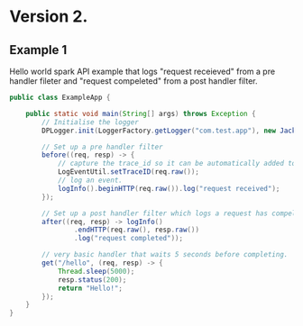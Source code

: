 # Version 2.

## Example 1
Hello world spark API example that logs "request receieved" from a pre handler fileter and "request compeleted" from 
a post handler filter.

```java
public class ExampleApp {

    public static void main(String[] args) throws Exception {
        // Initialise the logger
        DPLogger.init(LoggerFactory.getLogger("com.test.app"), new JacksonEventSerialiser());

        // Set up a pre handler filter
        before((req, resp) -> {
            // capture the trace_id so it can be automatically added to any logEvents created on this thread
            LogEventUtil.setTraceID(req.raw()); 
            // log an event.
            logInfo().beginHTTP(req.raw()).log("request received");
        });

        // Set up a post handler filter which logs a request has compeletd.
        after((req, resp) -> logInfo()
                .endHTTP(req.raw(), resp.raw())
                .log("request completed"));

        // very basic handler that waits 5 seconds before completing.
        get("/hello", (req, resp) -> {
            Thread.sleep(5000);
            resp.status(200);
            return "Hello!";
        });
    }
}
``` 